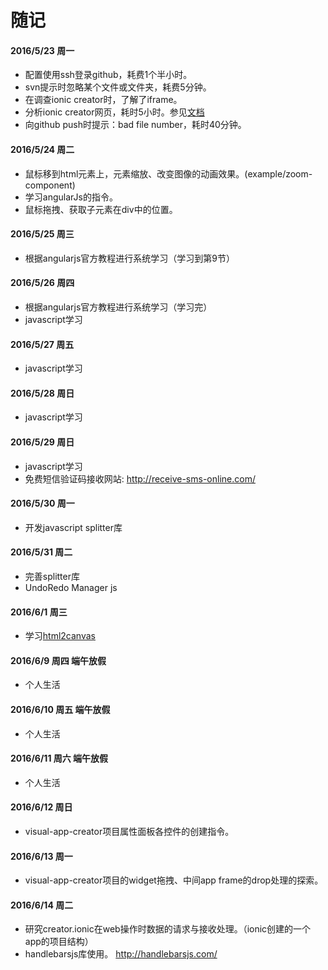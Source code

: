 # 随记

#### 2016/5/23 周一

- 配置使用ssh登录github，耗费1个半小时。
- svn提示时忽略某个文件或文件夹，耗费5分钟。
- 在调查ionic creator时，了解了iframe。
- 分析ionic creator网页，耗时5小时。参见[文档](../../../FingerWeb/blob/master/Doc/ionic_creator.md)
- 向github push时提示：bad file number，耗时40分钟。

#### 2016/5/24 周二
- 鼠标移到html元素上，元素缩放、改变图像的动画效果。(example/zoom-component)
- 学习angularJs的指令。
- 鼠标拖拽、获取子元素在div中的位置。


#### 2016/5/25 周三
- 根据angularjs官方教程进行系统学习（学习到第9节）

#### 2016/5/26 周四
- 根据angularjs官方教程进行系统学习（学习完）
- javascript学习

#### 2016/5/27 周五
- javascript学习

#### 2016/5/28 周日
- javascript学习

#### 2016/5/29 周日
- javascript学习
- 免费短信验证码接收网站: http://receive-sms-online.com/

#### 2016/5/30 周一
- 开发javascript splitter库

#### 2016/5/31 周二
- 完善splitter库
- UndoRedo Manager js

#### 2016/6/1 周三
- 学习[html2canvas](http://html2canvas.hertzen.com/)

#### 2016/6/9 周四 端午放假
- 个人生活

#### 2016/6/10 周五 端午放假
- 个人生活

#### 2016/6/11 周六 端午放假
- 个人生活

#### 2016/6/12 周日
- visual-app-creator项目属性面板各控件的创建指令。

#### 2016/6/13 周一
- visual-app-creator项目的widget拖拽、中间app frame的drop处理的探索。

#### 2016/6/14 周二
- 研究creator.ionic在web操作时数据的请求与接收处理。（ionic创建的一个app的项目结构）
- handlebarsjs库使用。 http://handlebarsjs.com/